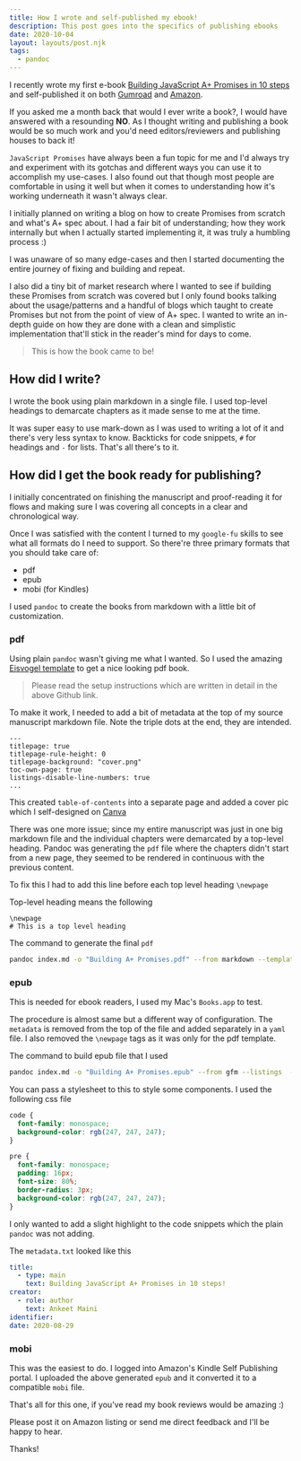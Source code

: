 ```yaml
---
title: How I wrote and self-published my ebook!
description: This post goes into the specifics of publishing ebooks
date: 2020-10-04
layout: layouts/post.njk
tags:
  - pandoc
---
```


I recently wrote my first e-book [Building JavaScript A+ Promises in 10 steps](https://www.amazon.in/Building-JavaScript-Promises-steps-know-ebook/dp/B08H8TXPYG/ref=sr_1_2?dchild=1&keywords=js+promises&qid=1601798406&s=digital-text&sr=1-2) and self-published it on both [Gumroad](https://gumroad.com/l/aplus) and [Amazon](https://www.amazon.in/Building-JavaScript-Promises-steps-know-ebook/dp/B08H8TXPYG/ref=sr_1_2?dchild=1&keywords=js+promises&qid=1601798406&s=digital-text&sr=1-2).

If you asked me a month back that would I ever write a book?, I would have answered with a resounding **NO**. As I thought writing and publishing a book would be so much work and you'd need editors/reviewers and publishing houses to back it!

`JavaScript Promises` have always been a fun topic for me and I'd always try and experiment with its gotchas and different ways you can use it to accomplish my use-cases. I also found out that though most people are comfortable in using it well but when it comes to understanding how it's working underneath it wasn't always clear.

I initially planned on writing a blog on how to create Promises from scratch and what's A+ spec about. I had a fair bit of understanding; how they work internally but when I actually started implementing it, it was truly a humbling process :)

I was unaware of so many edge-cases and then I started documenting the entire journey of fixing and building and repeat.

I also did a tiny bit of market research where I wanted to see if building these Promises from scratch was covered but I only found books talking about the usage/patterns and a handful of blogs which taught to create Promises but not from the point of view of A+ spec. I wanted to write an in-depth guide on how they are done with a clean and simplistic implementation that'll stick in the reader's mind for days to come.

> This is how the book came to be!

## How did I write?

I wrote the book using plain markdown in a single file. I used top-level headings to demarcate chapters as it made sense to me at the time.

It was super easy to use mark-down as I was used to writing a lot of it and there's very less syntax to know. Backticks for code snippets, `#` for headings and `-` for lists. That's all there's to it.

## How did I get the book ready for publishing?

I initially concentrated on finishing the manuscript and proof-reading it for flows and making sure I was covering all concepts in a clear and chronological way.

Once I was satisfied with the content I turned to my `google-fu` skills to see what all formats do I need to support. So there're three primary formats that you should take care of:

- pdf
- epub
- mobi (for Kindles)

I used `pandoc` to create the books from markdown with a little bit of customization.

### pdf

Using plain `pandoc` wasn't giving me what I wanted. So I used the amazing [Eisvogel template](https://github.com/Wandmalfarbe/pandoc-latex-template) to get a nice looking pdf book.

> Please read the setup instructions which are written in detail in the above Github link.

To make it work, I needed to add a bit of metadata at the top of my source manuscript markdown file. Note the triple dots at the end, they are intended.

```js/1
---
titlepage: true
titlepage-rule-height: 0
titlepage-background: "cover.png"
toc-own-page: true
listings-disable-line-numbers: true
...
```

This created `table-of-contents` into a separate page and added a cover pic which I self-designed on [Canva](https://www.canva.com)

There was one more issue; since my entire manuscript was just in one big markdown file and the individual chapters were demarcated by a top-level heading. Pandoc was generating the `pdf` file where the chapters didn't start from a new page, they seemed to be rendered in continuous with the previous content.

To fix this I had to add this line before each top level heading `\newpage`

Top-level heading means the following

```
\newpage
# This is a top level heading
```

The command to generate the final `pdf`

```bash
pandoc index.md -o "Building A+ Promises.pdf" --from markdown --template eisvogel --listings --pdf-engine=/Library/TeX/texbin/pdflatex --toc --toc-depth 2 -N
```

### epub

This is needed for ebook readers, I used my Mac's `Books.app` to test.

The procedure is almost same but a different way of configuration. The `metadata` is removed from the top of the file and added separately in a `yaml` file. I also removed the `\newpage` tags as it was only for the pdf template.

The command to build epub file that I used

```bash
pandoc index.md -o "Building A+ Promises.epub" --from gfm --listings  --toc --toc-depth 2 -N  --metadata-file metadata.txt --css syles.css --epub-cover-image=cover.png

```

You can pass a stylesheet to this to style some components. I used the following css file

```css
code {
  font-family: monospace;
  background-color: rgb(247, 247, 247);
}

pre {
  font-family: monospace;
  padding: 16px;
  font-size: 80%;
  border-radius: 3px;
  background-color: rgb(247, 247, 247);
}
```

I only wanted to add a slight highlight to the code snippets which the plain `pandoc` was not adding.

The `metadata.txt` looked like this

```yaml
title:
  - type: main
    text: Building JavaScript A+ Promises in 10 steps!
creator:
  - role: author
    text: Ankeet Maini
identifier:
date: 2020-08-29
```

### mobi

This was the easiest to do. I logged into Amazon's Kindle Self Publishing portal. I uploaded the above generated `epub` and it converted it to a compatible `mobi` file.

That's all for this one, if you've read my book reviews would be amazing :)

Please post it on Amazon listing or send me direct feedback and I'll be happy to hear.

Thanks!
